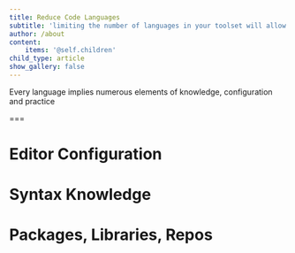 ```yaml
---
title: Reduce Code Languages
subtitle: 'limiting the number of languages in your toolset will allow for a deeper dive in each'
author: /about
content:
    items: '@self.children'
child_type: article
show_gallery: false
---
```


Every language implies numerous elements of knowledge, configuration and practice

===

# Editor Configuration

# Syntax Knowledge

# Packages, Libraries, Repos
